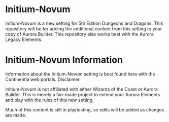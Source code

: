 # Initium-Novum

Initium-Novum is a new setting for 5th Edition Dungeons and Dragons. This repository will be for adding the additional content from this setting to your copy of Aurora Builder. This repository also works best with the Aurora Legacy Elements.

# Initium-Novum Information

Information about the Initium-Novum setting is best found here with the Continentia web portals.
Disclaimer

Initium-Novum is not affiliated with either Wizards of the Coast or Aurora Builder. This is merely a fan-made project to extend your Aurora Elements and play with the rules of this new setting.

Much of this content is still in playtesting, so edits will be added as changes are made.
